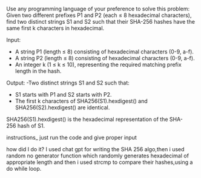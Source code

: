 Use any programming language of your preference to solve this problem: Given two different prefixes P1 and P2 (each ≤ 8 hexadecimal characters), find two distinct strings S1 and S2 such that their SHA-256 hashes have the same first k characters in hexadecimal.

Input:
- A string P1 (length ≤ 8) consisting of hexadecimal characters (0-9, a-f).
- A string P2 (length ≤ 8) consisting of hexadecimal characters (0-9, a-f).
- An integer k (1 ≤ k ≤ 10), representing the required matching prefix length in the hash.

Output:
-Two distinct strings S1 and S2 such that:
- S1 starts with P1 and S2 starts with P2.
- The first k characters of SHA256(S1).hexdigest() and SHA256(S2).hexdigest() are identical.

SHA256(S1).hexdigest()  is the hexadecimal representation of the SHA-256 hash of S1.

instructions_
just run the code and give proper input

how did I do it?
I used chat gpt for writing the SHA 256 algo,then i used random no generator function which randomly generates hexadecimal of appropriate length and then i used strcmp to compare their hashes,using a do while loop.